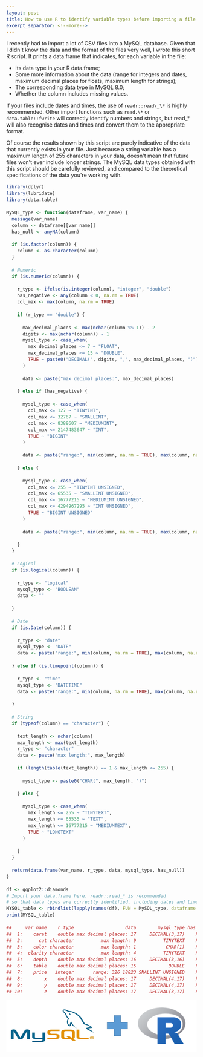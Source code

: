 ```yaml
---
layout: post
title: How to use R to identify variable types before importing a file to MySQL
excerpt_separator: <!--more-->
---
```


I recently had to import a lot of CSV files into a MySQL database. Given
that I didn't know the data and the format of the files very well, I
wrote this short R script. It prints a data.frame that indicates, for
each variable in the file:

-   Its data type in your R data.frame;
-   Some more information about the data (range for integers and
dates, maximum decimal places for floats, maximum length for
strings);
-   The corresponding data type in MySQL 8.0;
-   Whether the column includes missing values.

<!--more-->

If your files include dates and times, the use of `readr::read\_\*` is
highly recommended. Other import functions such as `read.\*` or
`data.table::fwrite` will correctly identify numbers and strings, but
read\_\* will also recognise dates and times and convert them to the
appropriate format.

Of course the results shown by this script are purely indicative of the
data that currently exists in your file. Just because a string variable
has a maximum length of 255 characters in your data, doesn't mean that
future files won't ever include longer strings. The MySQL data types
obtained with this script should be carefully reviewed, and compared to
the theoretical specifications of the data you're working with.

```r
library(dplyr)
library(lubridate)
library(data.table)

MySQL_type <- function(dataframe, var_name) {
  message(var_name)
  column <- dataframe[[var_name]]
  has_null <- anyNA(column)
  
  if (is.factor(column)) {
    column <- as.character(column)
  }
  
  # Numeric
  if (is.numeric(column)) {
    
    r_type <- ifelse(is.integer(column), "integer", "double")
    has_negative <- any(column < 0, na.rm = TRUE)
    col_max <- max(column, na.rm = TRUE)
    
    if (r_type == "double") {
      
      max_decimal_places <- max(nchar(column %% 1)) - 2
      digits <- max(nchar(column)) - 1
      mysql_type <- case_when(
        max_decimal_places <= 7 ~ "FLOAT",
        max_decimal_places <= 15 ~ "DOUBLE",
        TRUE ~ paste0("DECIMAL(", digits, ",", max_decimal_places, ")")
      )
      
      data <- paste("max decimal places:", max_decimal_places)
      
    } else if (has_negative) {
      
      mysql_type <- case_when(
        col_max <= 127 ~ "TINYINT",
        col_max <= 32767 ~ "SMALLINT",
        col_max <= 8388607 ~ "MEDIUMINT",
        col_max <= 2147483647 ~ "INT",
        TRUE ~ "BIGINT"
      )
      
      data <- paste("range:", min(column, na.rm = TRUE), max(column, na.rm = TRUE))
      
    } else {
      
      mysql_type <- case_when(
        col_max <= 255 ~ "TINYINT UNSIGNED",
        col_max <= 65535 ~ "SMALLINT UNSIGNED",
        col_max <= 16777215 ~ "MEDIUMINT UNSIGNED",
        col_max <= 4294967295 ~ "INT UNSIGNED",
        TRUE ~ "BIGINT UNSIGNED"
      )
      
      data <- paste("range:", min(column, na.rm = TRUE), max(column, na.rm = TRUE))
      
    }
  }
  
  # Logical
  if (is.logical(column)) {
    
    r_type <- "logical"
    mysql_type <- "BOOLEAN"
    data <- ""
    
  }
  
  # Date
  if (is.Date(column)) {
    
    r_type <- "date"
    mysql_type <- "DATE"
    data <- paste("range:", min(column, na.rm = TRUE), max(column, na.rm = TRUE))
    
  } else if (is.timepoint(column)) {
    
    r_type <- "time"
    mysql_type <- "DATETIME"
    data <- paste("range:", min(column, na.rm = TRUE), max(column, na.rm = TRUE))
    
  }
  
  # String
  if (typeof(column) == "character") {
    
    text_length <- nchar(column)
    max_length <- max(text_length)
    r_type <- "character"
    data <- paste("max length:", max_length)
    
    if (length(table(text_length)) == 1 & max_length <= 255) {
      
      mysql_type <- paste0("CHAR(", max_length, ")")
      
    } else {
      
      mysql_type <- case_when(
        max_length <= 255 ~ "TINYTEXT",
        max_length <= 65535 ~ "TEXT",
        max_length <= 16777215 ~ "MEDIUMTEXT",
        TRUE ~ "LONGTEXT"
      )
      
    }
  }
  
  return(data.frame(var_name, r_type, data, mysql_type, has_null))
}

df <- ggplot2::diamonds
# Import your data.frame here. readr::read_* is recommended
# so that data types are correctly identified, including dates and times 
MYSQL_table <- rbindlist(lapply(names(df), FUN = MySQL_type, dataframe = df))
print(MYSQL_table)

##     var_name    r_type                   data        mysql_type has_null
##  1:    carat    double max decimal places: 17     DECIMAL(3,17)    FALSE
##  2:      cut character          max length: 9          TINYTEXT    FALSE
##  3:    color character          max length: 1           CHAR(1)    FALSE
##  4:  clarity character          max length: 4          TINYTEXT    FALSE
##  5:    depth    double max decimal places: 16     DECIMAL(3,16)    FALSE
##  6:    table    double max decimal places: 15            DOUBLE    FALSE
##  7:    price   integer       range: 326 18823 SMALLINT UNSIGNED    FALSE
##  8:        x    double max decimal places: 17     DECIMAL(4,17)    FALSE
##  9:        y    double max decimal places: 17     DECIMAL(4,17)    FALSE
## 10:        z    double max decimal places: 17     DECIMAL(3,17)    FALSE
```

![MySQL + R logos](https://raw.githubusercontent.com/edomt/edomt.github.io/master/images/r_mysql_logos.png)
